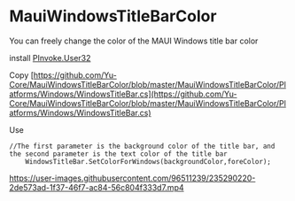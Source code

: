 # MauiWindowsTitleBarColor

You can freely change the color of the MAUI Windows title bar color

install [PInvoke.User32](https://www.nuget.org/packages/PInvoke.User32/0.7.124)

Copy [https://github.com/Yu-Core/MauiWindowsTitleBarColor/blob/master/MauiWindowsTitleBarColor/Platforms/Windows/WindowsTitleBar.cs](https://github.com/Yu-Core/MauiWindowsTitleBarColor/blob/master/MauiWindowsTitleBarColor/Platforms/Windows/WindowsTitleBar.cs)

Use
```
//The first parameter is the background color of the title bar, and the second parameter is the text color of the title bar
    WindowsTitleBar.SetColorForWindows(backgroundColor,foreColor);
```

https://user-images.githubusercontent.com/96511239/235290220-2de573ad-1f37-46f7-ac84-56c804f333d7.mp4

